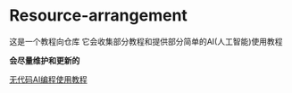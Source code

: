 # Resource-arrangement
这是一个教程向仓库
它会收集部分教程和提供部分简单的AI(人工智能)使用教程

**会尽量维护和更新的**

[无代码AI编程使用教程](No-code-AIprogram-course-of-study.md)